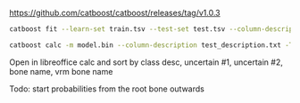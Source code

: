 https://github.com/catboost/catboost/releases/tag/v1.0.3

```bash
catboost fit --learn-set train.tsv --test-set test.tsv --column-description train_description.txt --custom-loss="AUC,Precision,Recall" --logging-level Verbose --loss-function Logloss --text-processing processing.json --has-header

catboost calc -m model.bin --column-description test_description.txt -T 4 --output-columns "TotalUncertainty,#5:VRM Bone,#3:Bone,Class" --input-path test.tsv  --output-path output.tsv --has-header
```
Open in libreoffice calc and sort by class desc, uncertain #1, uncertain #2, bone name, vrm bone name

Todo: start probabilities from the root bone outwards
